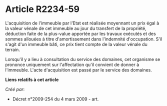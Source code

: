 # Article R2234-59

L'acquisition de l'immeuble par l'Etat est réalisée moyennant un prix égal à la valeur vénale de cet immeuble au jour du
transfert de la propriété, déduction faite de la plus-value apportée par les travaux exécutés et des sommes allouées à titre
d'amortissement dans l'indemnité d'occupation. S'il s'agit d'un immeuble bâti, ce prix tient compte de la valeur vénale du
terrain.

Lorsqu'il y a lieu à consultation du service des domaines, cet organisme se prononce uniquement sur l'affectation qu'il
convient de donner à l'immeuble. L'acte d'acquisition est passé par le service des domaines.

**Liens relatifs à cet article**

_Créé par_:

  - Décret n°2009-254 du 4 mars 2009 - art.
